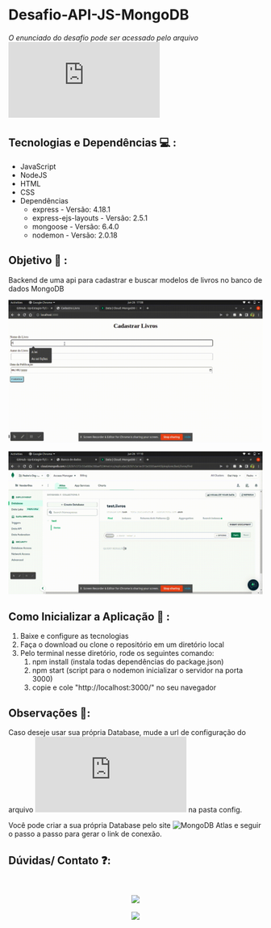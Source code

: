 # Desafio-API-JS-MongoDB

###### O enunciado do desafio pode ser acessado pelo arquivo ![EnunciadoDesafio.md](https://github.com/puds09/Desafio-JS-MongoDB/blob/main/EnunciadoDesafio.md)

## Tecnologias e Dependências 💻 :

<ul>
  <li> JavaScript</li>
  <li> NodeJS</li>
  <li> HTML</li>
  <li> CSS</li>
  <li> Dependências
    <ul>
      <li>express - Versão: 4.18.1</li>
      <li>express-ejs-layouts - Versão: 2.5.1</li>
      <li>mongoose - Versão: 6.4.0</li>
      <li>nodemon - Versão: 2.0.18</li>
    </ul>
  </li>    
</ul>

## Objetivo 🎯 :

<p> Backend de uma api para cadastrar e buscar modelos de livros no banco de dados MongoDB</p>

![Salvando e listando](https://github.com/puds09/Desafio-JS-MongoDB/blob/main/videos/Desktop-Recording-2.gif)

![Consultando banco de dados](https://github.com/puds09/Desafio-JS-MongoDB/blob/main/videos/Banco-de-dados.gif)

## Como Inicializar a Aplicação 🚀 :

<ol>
  <li>Baixe e configure as tecnologias</li>
  <li>Faça o download ou clone o repositório em um diretório local</li>
  <li>Pelo terminal nesse diretório, rode os seguintes comando: 
    <ol>
      <li>npm install (instala todas dependências do package.json)</li>
      <li>npm start (script para o nodemon inicializar o servidor na porta 3000)</li>
      <li>copie e cole "http://localhost:3000/" no seu navegador </li>
    </ol>
  </li>
</ol>

## Observações 👀:

Caso deseje usar sua própria Database, mude a url de configuração do arquivo ![dbConnect.js](https://github.com/puds09/Desafio-JS-MongoDB/blob/main/config/dbConnect.js) na pasta config.

Você pode criar a sua própria Database pelo site ![MongoDB Atlas](https://www.mongodb.com/cloud/atlas/lp/try2?utm_content=rlsavisitor&utm_source=google&utm_campaign=gs_americas_rlsamultirest_search_core_brand_atlas_desktop_rlsa&utm_term=mongodb%20atlas&utm_medium=cpc_paid_search&utm_ad=e&utm_ad_campaign_id=14412646314&adgroup=131761122132&gclid=CjwKCAjwh-CVBhB8EiwAjFEPGTUknM2XdpX5qdvpDMbWNnsf_xz6VVUcac63GMX50YK8P5AoqsNrwRoC_DkQAvD_BwE) e seguir o passo a passo para gerar o link de conexão.

##

## Dúvidas/ Contato ❓:

<div style="display: inline_block" align="center"><br>
  
  <a href="https://www.linkedin.com/in/pedro-ribeiro-b522671b1/" target="_blank"><img src="https://img.shields.io/badge/-LinkedIn-%230077B5?style=for-the-badge&logo=linkedin&logoColor=white" target="_blank"></a> 
  
  <a href = "mailto:ph.pedro09@gmail.com"><img src="https://img.shields.io/badge/-Gmail-%23333?style=for-the-badge&logo=gmail&logoColor=white" target="_blank"></a>

</div>
